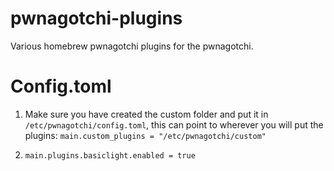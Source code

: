 # pwnagotchi-plugins
Various homebrew pwnagotchi plugins for the pwnagotchi.

# Config.toml
1. Make sure you have created the custom folder and put it in `/etc/pwnagotchi/config.toml`, this can point to wherever you will put the plugins:
`main.custom_plugins = "/etc/pwnagotchi/custom"`

2. `main.plugins.basiclight.enabled = true`
